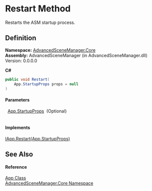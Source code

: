 # Restart Method


Restarts the ASM startup process.



## Definition
**Namespace:** <a href="N_AdvancedSceneManager_Core.md">AdvancedSceneManager.Core</a>  
**Assembly:** AdvancedSceneManager (in AdvancedSceneManager.dll) Version: 0.0.0.0

**C#**
``` C#
public void Restart(
	App.StartupProps props = null
)
```



#### Parameters
<dl><dt>  <a href="T_AdvancedSceneManager_Core_App_StartupProps.md">App.StartupProps</a>  (Optional)</dt><dd> </dd></dl>

#### Implements
<a href="M_AdvancedSceneManager_DependencyInjection_IApp_Restart.md">IApp.Restart(App.StartupProps)</a>  


## See Also


#### Reference
<a href="T_AdvancedSceneManager_Core_App.md">App Class</a>  
<a href="N_AdvancedSceneManager_Core.md">AdvancedSceneManager.Core Namespace</a>  

